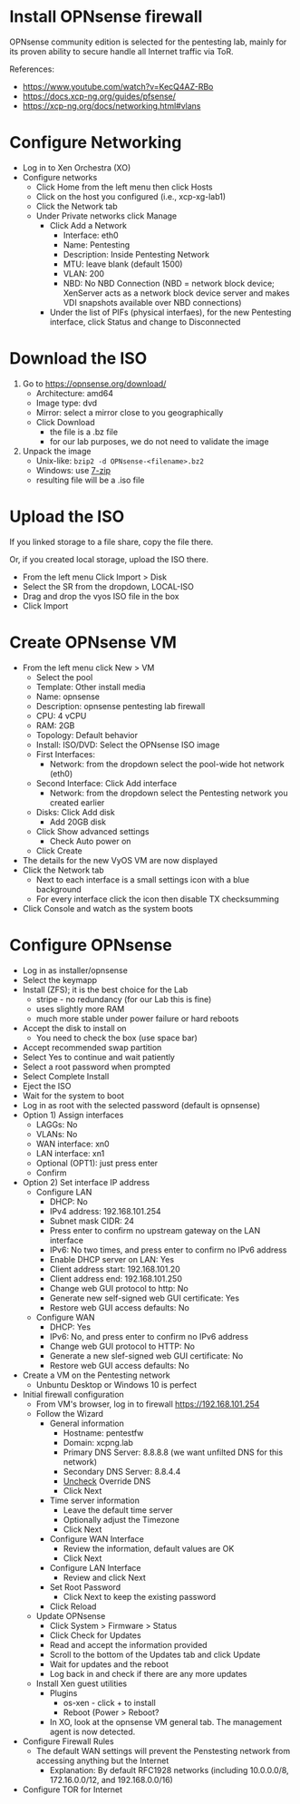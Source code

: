 # Install OPNsense firewall
OPNsense community edition is selected for the pentesting lab, mainly for its proven ability to secure handle all Internet traffic via ToR.

References:
- https://www.youtube.com/watch?v=KecQ4AZ-RBo
- https://docs.xcp-ng.org/guides/pfsense/
- https://xcp-ng.org/docs/networking.html#vlans

# Configure Networking
- Log in to Xen Orchestra (XO)
- Configure networks
  - Click Home from the left menu then click Hosts
  - Click on the host you configured (i.e., xcp-xg-lab1)
  - Click the Network tab
  - Under Private networks click Manage
    - Click Add a Network
      - Interface: eth0
      - Name: Pentesting
      - Description: Inside Pentesting Network
      - MTU: leave blank (default 1500)
      - VLAN: 200
      - NBD: No NBD Connection (NBD = network block device;  XenServer acts as a network block device server and makes VDI snapshots available over NBD connections)
    - Under the list of PIFs (physical interfaes), for the new Pentesting interface, click Status and change to Disconnected

# Download the ISO
1. Go to https://opnsense.org/download/
    - Architecture: amd64
    - Image type: dvd
    - Mirror: select a mirror close to you geographically
    - Click Download
      - the file is a .bz file
      - for our lab purposes, we do not need to validate the image
2. Unpack the image
    - Unix-like: `bzip2 -d OPNsense-<filename>.bz2`
    - Windows: use [7-zip](https://www.7-zip.org/)
    - resulting file will be a .iso file

# Upload the ISO
If you linked storage to a file share, copy the file there.

Or, if you created local storage, upload the ISO there.
- From the left menu Click Import > Disk
- Select the SR from the dropdown, LOCAL-ISO
- Drag and drop the vyos ISO file in the box
- Click Import

# Create OPNsense VM
- From the left menu click New > VM
  - Select the pool
  - Template: Other install media
  - Name: opnsense
  - Description: opnsense pentesting lab firewall
  - CPU: 4 vCPU
  - RAM: 2GB
  - Topology: Default behavior
  - Install: ISO/DVD: Select the OPNsense ISO image
  - First Interfaces:
    - Network: from the dropdown select the pool-wide hot network (eth0)
  - Second Interface: Click Add interface
    - Network: from the dropdown select the Pentesting network you created earlier
  - Disks: Click Add disk
    - Add 20GB disk
  - Click Show advanced settings
    - Check Auto power on
  - Click Create
- The details for the new VyOS VM are now displayed
- Click the Network tab
  - Next to each interface is a small settings icon with a blue background
  - For every interface click the icon then disable TX checksumming
- Click Console and watch as the system boots

# Configure OPNsense
- Log in as installer/opnsense
- Select the keymapp
- Install (ZFS); it is the best choice for the Lab
  - stripe - no redundancy (for our Lab this is fine)
  - uses slightly more RAM
  - much more stable under power failure or hard reboots
- Accept the disk to install on
  - You need to check the box (use space bar)
- Accept recommended swap partition
- Select Yes to continue and wait patiently
- Select a root password when prompted
- Select Complete Install
- Eject the ISO
- Wait for the system to boot
- Log in as root with the selected password (default is opnsense)
- Option 1) Assign interfaces
  - LAGGs: No
  - VLANs: No
  - WAN interface: xn0
  - LAN interface: xn1
  - Optional (OPT1): just press enter
  - Confirm
- Option 2) Set interface IP address
  - Configure LAN
    - DHCP: No
    - IPv4 address: 192.168.101.254
    - Subnet mask CIDR: 24
    - Press enter to confirm no upstream gateway on the LAN interface
    - IPv6: No two times, and press enter to confirm no IPv6 address
    - Enable DHCP server on LAN: Yes
    - Client address start: 192.168.101.20
    - Client address end: 192.168.101.250
    - Change web GUI protocol to http: No
    - Generate new self-signed web GUI certificate: Yes
    - Restore web GUI access defaults: No
  - Configure WAN
    - DHCP: Yes
    - IPv6: No, and press enter to confirm no IPv6 address
    - Change web GUI protocol to HTTP: No
    - Generate a new slef-signed web GUI certificate: No
    - Restore web GUI access defaults: No
- Create a VM on the Pentesting network
  - Unbuntu Desktop or Windows 10 is perfect
- Initial firewall configuration
  - From VM's browser, log in to firewall https://192.168.101.254
  - Follow the Wizard
    - General information
      - Hostname: pentestfw
      - Domain: xcpng.lab
      - Primary DNS Server: 8.8.8.8 (we want unfilted DNS for this network)
      - Secondary DNS Server: 8.8.4.4
      - <ins>Uncheck</ins> Override DNS
      - Click Next
    - Time server information
      - Leave the default time server
      - Optionally adjust the Timezone
      - Click Next
    - Configure WAN Interface
      - Review the information, default values are OK
      - Click Next
    - Configure LAN Interface
      - Review and click Next
    - Set Root Password
      - Click Next to keep the existing password
    - Click Reload
  - Update OPNsense
    - Click System > Firmware > Status
    - Click Check for Updates
    - Read and accept the information provided
    - Scroll to the bottom of the Updates tab and click Update
    - Wait for updates and the reboot
    - Log back in and check if there are any more updates
  - Install Xen guest utilities
    - Plugins
      - os-xen - click + to install
      - Reboot (Power > Reboot?
    - In XO, look at the opnsense VM general tab. The management agent is now detected.
- Configure Firewall Rules
  - The default WAN settings will prevent the Penstesting network from accessing anything but the Internet
    - Explanation: By default RFC1928 networks (including 10.0.0.0/8, 172.16.0.0/12, and 192.168.0.0/16)
- Configure TOR for Internet
